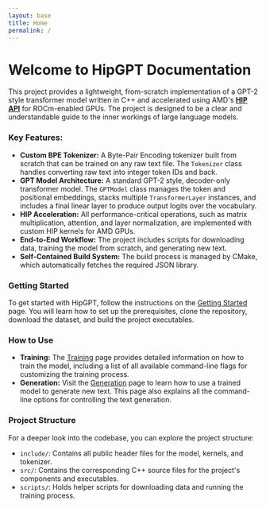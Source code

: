 ```yaml
---
layout: base
title: Home
permalink: /
---
```


# Welcome to HipGPT Documentation

This project provides a lightweight, from-scratch implementation of a GPT-2 style transformer model written in C++ and accelerated using AMD's **[HIP API](https://rocm.docs.amd.com/en/latest/understand/hip_api/hip_api.html)** for ROCm-enabled GPUs. The project is designed to be a clear and understandable guide to the inner workings of large language models.

### Key Features:

  * **Custom BPE Tokenizer:** A Byte-Pair Encoding tokenizer built from scratch that can be trained on any raw text file. The `Tokenizer` class handles converting raw text into integer token IDs and back.
  * **GPT Model Architecture:** A standard GPT-2 style, decoder-only transformer model. The `GPTModel` class manages the token and positional embeddings, stacks multiple `TransformerLayer` instances, and includes a final linear layer to produce output logits over the vocabulary.
  * **HIP Acceleration:** All performance-critical operations, such as matrix multiplication, attention, and layer normalization, are implemented with custom HIP kernels for AMD GPUs.
  * **End-to-End Workflow:** The project includes scripts for downloading data, training the model from scratch, and generating new text.
  * **Self-Contained Build System:** The build process is managed by CMake, which automatically fetches the required JSON library.

### Getting Started

To get started with HipGPT, follow the instructions on the [Getting Started](/getting-started/) page. You will learn how to set up the prerequisites, clone the repository, download the dataset, and build the project executables.

### How to Use

  * **Training:** The [Training](/training/) page provides detailed information on how to train the model, including a list of all available command-line flags for customizing the training process.
  * **Generation:** Visit the [Generation](/generation/) page to learn how to use a trained model to generate new text. This page also explains all the command-line options for controlling the text generation.

### Project Structure

For a deeper look into the codebase, you can explore the project structure:

  * `include/`: Contains all public header files for the model, kernels, and tokenizer.
  * `src/`: Contains the corresponding C++ source files for the project's components and executables.
  * `scripts/`: Holds helper scripts for downloading data and running the training process.